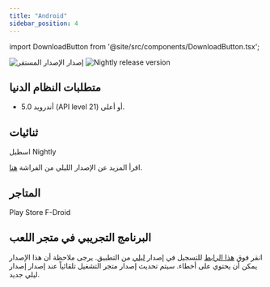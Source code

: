 ```yaml
---
title: "Android"
sidebar_position: 4
---
```


import DownloadButton from '@site/src/components/DownloadButton.tsx';

![إصدار الإصدار المستقر](https://img.shields.io/badge/dynamic/yaml?color=c4840d&label=Stable&query=%24.version&url=https%3A%2F%2Fraw.githubusercontent.com%2FLinwoodDev%2Fbutterfly%2Fstable%2Fapp%2Fpubspec.yaml&style=for-the-badge) ![Nightly release version](https://img.shields.io/badge/dynamic/yaml?color=f7d28c&label=Nightly&query=%24.version&url=https%3A%2F%2Fraw.githubusercontent.com%2FLinwoodDev%2Fbutterfly%2Fnightly%2Fapp%2Fpubspec.yaml&style=for-the-badge)

## متطلبات النظام الدنيا

* أندرويد 5.0 (API level 21) أو أعلى.

## ثنائيات

<div className="row margin-bottom--lg padding--sm">
<DownloadButton className="button button--outline button--info button--lg margin--sm" href="https://github.com/LinwoodDev/butterfly/releases/download/stable/linwood-butterfly-android.apk">
  اسطبل
</DownloadButton>
<DownloadButton className="button button--outline button--danger button--lg margin--sm" href="https://github.com/LinwoodDev/butterfly/releases/download/nightly/linwood-butterfly-android.apk">
  Nightly
</DownloadButton>
</div>

اقرأ المزيد عن الإصدار الليلي من الفراشة [هنا](/nightly).

## المتاجر

<div className="row margin-bottom--lg padding--sm">
<Link className="button button--outline button--primary button--lg margin--sm" href="https://play.google.com/store/apps/details?id=dev.linwood.butterfly">
  Play Store
</Link>
<Link className="button button--outline button--primary button--lg margin--sm" href="https://f-droid.org/de/packages/dev.linwood.butterfly">
  F-Droid
</Link>
</div>

## البرنامج التجريبي في متجر اللعب

انقر فوق [هذا الرابط](https://play.google.com/apps/testing/dev.linwood.butterfly) للتسجيل في إصدار [ليلي](/nightly) من التطبيق. يرجى ملاحظة أن هذا الإصدار يمكن أن يحتوي على أخطاء. سيتم تحديث إصدار متجر التشغيل تلقائياً عند إصدار إصدار ليلي جديد.
